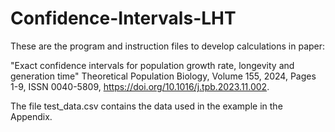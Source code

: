 # Confidence-Intervals-LHT
These are the program and instruction files to develop calculations in paper:

"Exact confidence intervals for population growth rate, longevity and generation time"
Theoretical Population Biology, Volume 155, 2024, Pages 1-9,
ISSN 0040-5809, https://doi.org/10.1016/j.tpb.2023.11.002.

The file test_data.csv contains the data used in the example in the Appendix.

